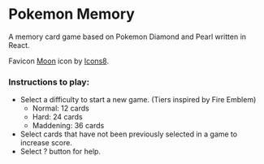 # Pokemon Memory

A memory card game based on Pokemon Diamond and Pearl written in React.

Favicon [Moon](https://icons8.com/icon/101343/moon-and-stars) icon by [Icons8](https://icons8.com).

### Instructions to play:
- Select a difficulty to start a new game. (Tiers inspired by Fire Emblem)
  - Normal: 12 cards
  - Hard: 24 cards
  - Maddening: 36 cards
- Select cards that have not been previously selected in a game to increase score.
- Select ? button for help.